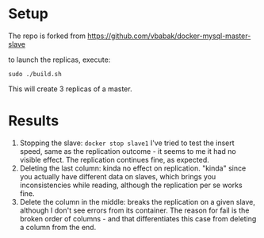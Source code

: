 # Setup

The repo is forked from https://github.com/vbabak/docker-mysql-master-slave

to launch the replicas, execute:

```
sudo ./build.sh
```

This will create 3 replicas of a master.

# Results

1. Stopping the slave:
```docker stop slave1```
I've tried to test the insert speed, same as the replication outcome - it seems to me it had no visible effect. The replication continues fine, as expected.
2. Deleting the last column: kinda no effect on replication. "kinda" since you actually have different data on slaves, which brings you inconsistencies while reading, although the replication per se works fine.
3. Delete the column in the middle: breaks the replication on a given slave, although I don't see errors from its container. The reason for fail is the broken order of columns - and that differentiates this case from deleting a column from the end.
